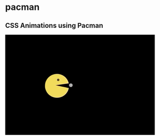 # pacman
## CSS Animations using Pacman<br>
![](https://github.com/DrVicki/pacman/blob/main/demo.gif)<br>

